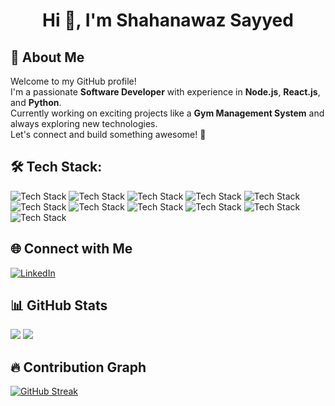 <h1 align="center">Hi 👋, I'm Shahanawaz Sayyed</h1>

## 🚀 About Me
Welcome to my GitHub profile!  
I'm a passionate **Software Developer** with experience in **Node.js**, **React.js**, and **Python**.  
Currently working on exciting projects like a **Gym Management System** and always exploring new technologies.  
Let's connect and build something awesome! 🚀

## 🛠️ Tech Stack:
![Tech Stack](https://img.shields.io/badge/JavaScript-%23F7DF1E?style=for-the-badge&logo=javascript&logoColor=black) 
![Tech Stack](https://img.shields.io/badge/Python-%233776AB?style=for-the-badge&logo=python&logoColor=white) 
![Tech Stack](https://img.shields.io/badge/TypeScript-%23007ACC?style=for-the-badge&logo=typescript&logoColor=white) 
![Tech Stack](https://img.shields.io/badge/React-%2320232a?style=for-the-badge&logo=react&logoColor=%2361DAFB) 
![Tech Stack](https://img.shields.io/badge/HTML-%23E34F26?style=for-the-badge&logo=html5&logoColor=white) 
![Tech Stack](https://img.shields.io/badge/CSS-%231572B6?style=for-the-badge&logo=css3&logoColor=white) 
![Tech Stack](https://img.shields.io/badge/Node.js-%2343853D?style=for-the-badge&logo=node.js&logoColor=white) 
![Tech Stack](https://img.shields.io/badge/Express-%23404d59?style=for-the-badge&logo=express&logoColor=white) 
![Tech Stack](https://img.shields.io/badge/NestJS-%23E0234E?style=for-the-badge&logo=nestjs&logoColor=white) 
![Tech Stack](https://img.shields.io/badge/MongoDB-%2300C851?style=for-the-badge&logo=mongodb&logoColor=white) 
![Tech Stack](https://img.shields.io/badge/MySQL-%234479A1?style=for-the-badge&logo=mysql&logoColor=white)


## 🌐 Connect with Me
[![LinkedIn](https://img.shields.io/badge/-LinkedIn-blue?style=flat-square&logo=linkedin&logoColor=white)](www.linkedin.com/in/shahanawaz-sayyed-5228211b3)

## 📊 GitHub Stats
![](https://github-readme-stats.vercel.app/api?username=SayyedSha&show_icons=true&theme=react)
![](https://github-readme-stats.vercel.app/api/top-langs/?username=SayyedSha&layout=compact&theme=react)

## 🔥 Contribution Graph
[![GitHub Streak](https://github-readme-streak-stats.herokuapp.com/?user=SayyedSha&theme=react)](https://git.io/streak-stats)
